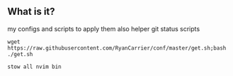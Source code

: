 ## What is it? ##
my configs and scripts to apply them also helper git status scripts

`wget https://raw.githubusercontent.com/RyanCarrier/conf/master/get.sh;bash ./get.sh `

`stow all nvim bin`
